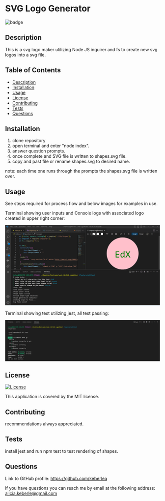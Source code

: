# SVG Logo Generator
  
![badge](https://img.shields.io/badge/License-MIT-yellow.svg)
  

## Description
This is a svg logo maker utilizing Node JS inquirer and fs to create new svg logos into a svg file.

## Table of Contents
- [Description](#Description)
- [Installation](#Installation)
- [Usage](#Usage)
- [License](#License)
- [Contributing](#Contributing)
- [Tests](#Tests)
- [Questions](#Questions)

## Installation
1. clone repository 
2. open terminal and enter "node index". 
3. answer question prompts. 
4. once complete and SVG file is written to shapes.svg file. 
5. copy and past file or rename shapes.svg to desired name. 

note: each time one runs through the prompts the shapes.svg file is written over.

## Usage
See steps required for process flow and below images for examples in use.

Terminal showing user inputs and Console logs with associated logo created in upper right corner:

![Alt text](Images/terminalandSVG.png) 

Terminal showing test utilizing jest, all test passing:

![Alt text](Images/npmTestTerminal.png)

## License 
  
[![License](https://img.shields.io/badge/License-MIT-yellow.svg)](https://opensource.org/licenses/https://opensource.org/licenses/MIT)

This application is covered by the MIT license.
  
## Contributing
recommendations always appreciated.

## Tests
install jest and run npm test to test rendering of shapes.

## Questions
Link to GitHub profile: https://github.com/keberlea
  
If you have questions you can reach me by email at the following address: alicia.keberle@gmail.com
  

